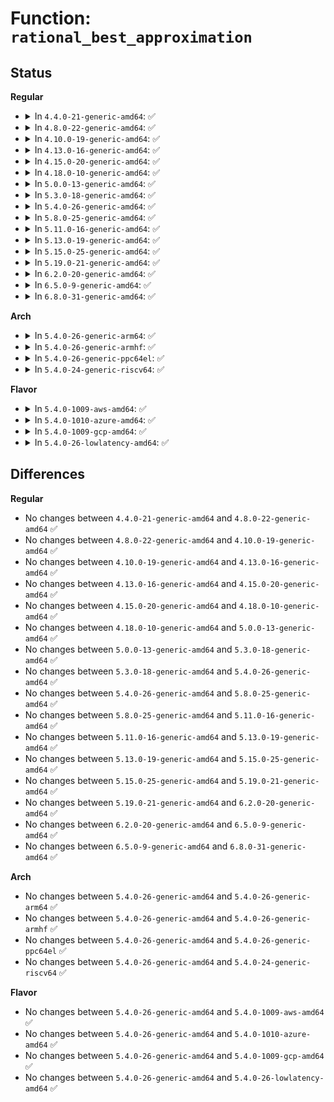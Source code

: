 # Function: <code>rational_best_approximation</code>

## Status
<b>Regular</b>
<ul>
<li>
<details>
<summary>In <code>4.4.0-21-generic-amd64</code>: ✅</summary>

```c
void rational_best_approximation(long unsigned int given_numerator, long unsigned int given_denominator, long unsigned int max_numerator, long unsigned int max_denominator, long unsigned int * best_numerator, long unsigned int * best_denominator)
```

```json
{
  "name": "rational_best_approximation",
  "collision_type": "Unique Global",
  "inline_type": "No",
  "funcs": [
    {
      "addr": 18446744071583066064,
      "name": "rational_best_approximation",
      "external": true,
      "loc": "lib/rational.c:30",
      "file": "lib/rational.c",
      "inline": "seen, unknown",
      "caller_inline": [],
      "caller_func": [
        "drivers/tty/serial/8250/8250_pci.c:byt_set_termios",
        "drivers/clk/clk-fractional-divider.c:clk_fd_set_rate",
        "drivers/clk/clk-fractional-divider.c:clk_fd_round_rate"
      ]
    }
  ],
  "symbols": [
    {
      "addr": 18446744071583066064,
      "name": "rational_best_approximation",
      "section": ".text",
      "bind": "STB_GLOBAL",
      "size": 134
    }
  ]
}
```
</details>
</li>
<li>
<details>
<summary>In <code>4.8.0-22-generic-amd64</code>: ✅</summary>

```c
void rational_best_approximation(long unsigned int given_numerator, long unsigned int given_denominator, long unsigned int max_numerator, long unsigned int max_denominator, long unsigned int * best_numerator, long unsigned int * best_denominator)
```

```json
{
  "name": "rational_best_approximation",
  "collision_type": "Unique Global",
  "inline_type": "No",
  "funcs": [
    {
      "addr": 18446744071583359920,
      "name": "rational_best_approximation",
      "external": true,
      "loc": "lib/rational.c:30",
      "file": "lib/rational.c",
      "inline": "seen, unknown",
      "caller_inline": [],
      "caller_func": [
        "drivers/tty/serial/8250/8250_pci.c:byt_set_termios",
        "drivers/clk/clk-fractional-divider.c:clk_fd_set_rate",
        "drivers/clk/clk-fractional-divider.c:clk_fd_round_rate"
      ]
    }
  ],
  "symbols": [
    {
      "addr": 18446744071583359920,
      "name": "rational_best_approximation",
      "section": ".text",
      "bind": "STB_GLOBAL",
      "size": 134
    }
  ]
}
```
</details>
</li>
<li>
<details>
<summary>In <code>4.10.0-19-generic-amd64</code>: ✅</summary>

```c
void rational_best_approximation(long unsigned int given_numerator, long unsigned int given_denominator, long unsigned int max_numerator, long unsigned int max_denominator, long unsigned int * best_numerator, long unsigned int * best_denominator)
```

```json
{
  "name": "rational_best_approximation",
  "collision_type": "Unique Global",
  "inline_type": "No",
  "funcs": [
    {
      "addr": 18446744071583485296,
      "name": "rational_best_approximation",
      "external": true,
      "loc": "lib/rational.c:30",
      "file": "lib/rational.c",
      "inline": "seen, unknown",
      "caller_inline": [],
      "caller_func": [
        "drivers/clk/clk-fractional-divider.c:clk_fd_set_rate",
        "drivers/clk/clk-fractional-divider.c:clk_fd_round_rate"
      ]
    }
  ],
  "symbols": [
    {
      "addr": 18446744071583485296,
      "name": "rational_best_approximation",
      "section": ".text",
      "bind": "STB_GLOBAL",
      "size": 134
    }
  ]
}
```
</details>
</li>
<li>
<details>
<summary>In <code>4.13.0-16-generic-amd64</code>: ✅</summary>

```c
void rational_best_approximation(long unsigned int given_numerator, long unsigned int given_denominator, long unsigned int max_numerator, long unsigned int max_denominator, long unsigned int * best_numerator, long unsigned int * best_denominator)
```

```json
{
  "name": "rational_best_approximation",
  "collision_type": "Unique Global",
  "inline_type": "No",
  "funcs": [
    {
      "addr": 18446744071583507520,
      "name": "rational_best_approximation",
      "external": true,
      "loc": "lib/rational.c:30",
      "file": "lib/rational.c",
      "inline": "seen, unknown",
      "caller_inline": [],
      "caller_func": [
        "drivers/clk/clk-fractional-divider.c:clk_fd_set_rate",
        "drivers/clk/clk-fractional-divider.c:clk_fd_round_rate"
      ]
    }
  ],
  "symbols": [
    {
      "addr": 18446744071583507520,
      "name": "rational_best_approximation",
      "section": ".text",
      "bind": "STB_GLOBAL",
      "size": 134
    }
  ]
}
```
</details>
</li>
<li>
<details>
<summary>In <code>4.15.0-20-generic-amd64</code>: ✅</summary>

```c
void rational_best_approximation(long unsigned int given_numerator, long unsigned int given_denominator, long unsigned int max_numerator, long unsigned int max_denominator, long unsigned int * best_numerator, long unsigned int * best_denominator)
```

```json
{
  "name": "rational_best_approximation",
  "collision_type": "Unique Global",
  "inline_type": "No",
  "funcs": [
    {
      "addr": 18446744071583689616,
      "name": "rational_best_approximation",
      "external": true,
      "loc": "lib/rational.c:31",
      "file": "lib/rational.c",
      "inline": "seen, unknown",
      "caller_inline": [],
      "caller_func": [
        "drivers/clk/clk-fractional-divider.c:clk_fd_set_rate",
        "drivers/clk/clk-fractional-divider.c:clk_fd_round_rate"
      ]
    }
  ],
  "symbols": [
    {
      "addr": 18446744071583689616,
      "name": "rational_best_approximation",
      "section": ".text",
      "bind": "STB_GLOBAL",
      "size": 134
    }
  ]
}
```
</details>
</li>
<li>
<details>
<summary>In <code>4.18.0-10-generic-amd64</code>: ✅</summary>

```c
void rational_best_approximation(long unsigned int given_numerator, long unsigned int given_denominator, long unsigned int max_numerator, long unsigned int max_denominator, long unsigned int * best_numerator, long unsigned int * best_denominator)
```

```json
{
  "name": "rational_best_approximation",
  "collision_type": "Unique Global",
  "inline_type": "No",
  "funcs": [
    {
      "addr": 18446744071583907296,
      "name": "rational_best_approximation",
      "external": true,
      "loc": "lib/rational.c:31",
      "file": "lib/rational.c",
      "inline": "seen, unknown",
      "caller_inline": [],
      "caller_func": [
        "drivers/clk/clk-fractional-divider.c:clk_fd_set_rate",
        "drivers/clk/clk-fractional-divider.c:clk_fd_round_rate"
      ]
    }
  ],
  "symbols": [
    {
      "addr": 18446744071583907296,
      "name": "rational_best_approximation",
      "section": ".text",
      "bind": "STB_GLOBAL",
      "size": 134
    }
  ]
}
```
</details>
</li>
<li>
<details>
<summary>In <code>5.0.0-13-generic-amd64</code>: ✅</summary>

```c
void rational_best_approximation(long unsigned int given_numerator, long unsigned int given_denominator, long unsigned int max_numerator, long unsigned int max_denominator, long unsigned int * best_numerator, long unsigned int * best_denominator)
```

```json
{
  "name": "rational_best_approximation",
  "collision_type": "Unique Global",
  "inline_type": "No",
  "funcs": [
    {
      "addr": 18446744071583991616,
      "name": "rational_best_approximation",
      "external": true,
      "loc": "lib/rational.c:31",
      "file": "lib/rational.c",
      "inline": "seen, unknown",
      "caller_inline": [],
      "caller_func": [
        "drivers/clk/clk-fractional-divider.c:clk_fd_set_rate",
        "drivers/clk/clk-fractional-divider.c:clk_fd_round_rate"
      ]
    }
  ],
  "symbols": [
    {
      "addr": 18446744071583991616,
      "name": "rational_best_approximation",
      "section": ".text",
      "bind": "STB_GLOBAL",
      "size": 134
    }
  ]
}
```
</details>
</li>
<li>
<details>
<summary>In <code>5.3.0-18-generic-amd64</code>: ✅</summary>

```c
void rational_best_approximation(long unsigned int given_numerator, long unsigned int given_denominator, long unsigned int max_numerator, long unsigned int max_denominator, long unsigned int * best_numerator, long unsigned int * best_denominator)
```

```json
{
  "name": "rational_best_approximation",
  "collision_type": "Unique Global",
  "inline_type": "No",
  "funcs": [
    {
      "addr": 18446744071584156000,
      "name": "rational_best_approximation",
      "external": true,
      "loc": "lib/math/rational.c:31",
      "file": "lib/math/rational.c",
      "inline": "seen, unknown",
      "caller_inline": [],
      "caller_func": [
        "drivers/clk/clk-fractional-divider.c:clk_fd_set_rate"
      ]
    }
  ],
  "symbols": [
    {
      "addr": 18446744071584156000,
      "name": "rational_best_approximation",
      "section": ".text",
      "bind": "STB_GLOBAL",
      "size": 143
    }
  ]
}
```
</details>
</li>
<li>
<details>
<summary>In <code>5.4.0-26-generic-amd64</code>: ✅</summary>

```c
void rational_best_approximation(long unsigned int given_numerator, long unsigned int given_denominator, long unsigned int max_numerator, long unsigned int max_denominator, long unsigned int * best_numerator, long unsigned int * best_denominator)
```

```json
{
  "name": "rational_best_approximation",
  "collision_type": "Unique Global",
  "inline_type": "No",
  "funcs": [
    {
      "addr": 18446744071584278624,
      "name": "rational_best_approximation",
      "external": true,
      "loc": "lib/math/rational.c:31",
      "file": "lib/math/rational.c",
      "inline": "seen, unknown",
      "caller_inline": [],
      "caller_func": [
        "drivers/clk/clk-fractional-divider.c:clk_fd_set_rate"
      ]
    }
  ],
  "symbols": [
    {
      "addr": 18446744071584278624,
      "name": "rational_best_approximation",
      "section": ".text",
      "bind": "STB_GLOBAL",
      "size": 143
    }
  ]
}
```
</details>
</li>
<li>
<details>
<summary>In <code>5.8.0-25-generic-amd64</code>: ✅</summary>

```c
void rational_best_approximation(long unsigned int given_numerator, long unsigned int given_denominator, long unsigned int max_numerator, long unsigned int max_denominator, long unsigned int * best_numerator, long unsigned int * best_denominator)
```

```json
{
  "name": "rational_best_approximation",
  "collision_type": "Unique Global",
  "inline_type": "No",
  "funcs": [
    {
      "addr": 18446744071584687920,
      "name": "rational_best_approximation",
      "external": true,
      "loc": "lib/math/rational.c:33",
      "file": "lib/math/rational.c",
      "inline": "seen, unknown",
      "caller_inline": [],
      "caller_func": [
        "drivers/clk/clk-fractional-divider.c:clk_fd_set_rate"
      ]
    }
  ],
  "symbols": [
    {
      "addr": 18446744071584687920,
      "name": "rational_best_approximation",
      "section": ".text",
      "bind": "STB_GLOBAL",
      "size": 194
    }
  ]
}
```
</details>
</li>
<li>
<details>
<summary>In <code>5.11.0-16-generic-amd64</code>: ✅</summary>

```c
void rational_best_approximation(long unsigned int given_numerator, long unsigned int given_denominator, long unsigned int max_numerator, long unsigned int max_denominator, long unsigned int * best_numerator, long unsigned int * best_denominator)
```

```json
{
  "name": "rational_best_approximation",
  "collision_type": "Unique Global",
  "inline_type": "No",
  "funcs": [
    {
      "addr": 18446744071584805568,
      "name": "rational_best_approximation",
      "external": true,
      "loc": "lib/math/rational.c:33",
      "file": "lib/math/rational.c",
      "inline": "seen, unknown",
      "caller_inline": [],
      "caller_func": [
        "drivers/clk/clk-fractional-divider.c:clk_fd_set_rate"
      ]
    }
  ],
  "symbols": [
    {
      "addr": 18446744071584805568,
      "name": "rational_best_approximation",
      "section": ".text",
      "bind": "STB_GLOBAL",
      "size": 199
    }
  ]
}
```
</details>
</li>
<li>
<details>
<summary>In <code>5.13.0-19-generic-amd64</code>: ✅</summary>

```c
void rational_best_approximation(long unsigned int given_numerator, long unsigned int given_denominator, long unsigned int max_numerator, long unsigned int max_denominator, long unsigned int * best_numerator, long unsigned int * best_denominator)
```

```json
{
  "name": "rational_best_approximation",
  "collision_type": "Unique Global",
  "inline_type": "No",
  "funcs": [
    {
      "addr": 18446744071584850032,
      "name": "rational_best_approximation",
      "external": true,
      "loc": "lib/math/rational.c:34",
      "file": "lib/math/rational.c",
      "inline": "seen, unknown",
      "caller_inline": [],
      "caller_func": [
        "drivers/clk/clk-fractional-divider.c:clk_fd_set_rate"
      ]
    }
  ],
  "symbols": [
    {
      "addr": 18446744071584850032,
      "name": "rational_best_approximation",
      "section": ".text",
      "bind": "STB_GLOBAL",
      "size": 264
    }
  ]
}
```
</details>
</li>
<li>
<details>
<summary>In <code>5.15.0-25-generic-amd64</code>: ✅</summary>

```c
void rational_best_approximation(long unsigned int given_numerator, long unsigned int given_denominator, long unsigned int max_numerator, long unsigned int max_denominator, long unsigned int * best_numerator, long unsigned int * best_denominator)
```

```json
{
  "name": "rational_best_approximation",
  "collision_type": "Unique Global",
  "inline_type": "No",
  "funcs": [
    {
      "addr": 18446744071585270272,
      "name": "rational_best_approximation",
      "external": true,
      "loc": "lib/math/rational.c:35",
      "file": "lib/math/rational.c",
      "inline": "seen, unknown",
      "caller_inline": [],
      "caller_func": [
        "drivers/clk/clk-fractional-divider.c:clk_fd_set_rate",
        "drivers/clk/clk-fractional-divider.c:clk_fractional_divider_general_approximation"
      ]
    }
  ],
  "symbols": [
    {
      "addr": 18446744071585270272,
      "name": "rational_best_approximation",
      "section": ".text",
      "bind": "STB_GLOBAL",
      "size": 264
    }
  ]
}
```
</details>
</li>
<li>
<details>
<summary>In <code>5.19.0-21-generic-amd64</code>: ✅</summary>

```c
void rational_best_approximation(long unsigned int given_numerator, long unsigned int given_denominator, long unsigned int max_numerator, long unsigned int max_denominator, long unsigned int * best_numerator, long unsigned int * best_denominator)
```

```json
{
  "name": "rational_best_approximation",
  "collision_type": "Unique Global",
  "inline_type": "No",
  "funcs": [
    {
      "addr": 18446744071586114544,
      "name": "rational_best_approximation",
      "external": true,
      "loc": "lib/math/rational.c:35",
      "file": "lib/math/rational.c",
      "inline": "seen, unknown",
      "caller_inline": [],
      "caller_func": [
        "drivers/clk/clk-fractional-divider.c:clk_fd_set_rate",
        "drivers/clk/clk-fractional-divider.c:clk_fractional_divider_general_approximation"
      ]
    }
  ],
  "symbols": [
    {
      "addr": 18446744071586114544,
      "name": "rational_best_approximation",
      "section": ".text",
      "bind": "STB_GLOBAL",
      "size": 274
    }
  ]
}
```
</details>
</li>
<li>
<details>
<summary>In <code>6.2.0-20-generic-amd64</code>: ✅</summary>

```c
void rational_best_approximation(long unsigned int given_numerator, long unsigned int given_denominator, long unsigned int max_numerator, long unsigned int max_denominator, long unsigned int * best_numerator, long unsigned int * best_denominator)
```

```json
{
  "name": "rational_best_approximation",
  "collision_type": "Unique Global",
  "inline_type": "No",
  "funcs": [
    {
      "addr": 18446744071587100704,
      "name": "rational_best_approximation",
      "external": true,
      "loc": "lib/math/rational.c:35",
      "file": "lib/math/rational.c",
      "inline": "seen, unknown",
      "caller_inline": [],
      "caller_func": [
        "drivers/clk/clk-fractional-divider.c:clk_fd_set_rate",
        "drivers/clk/clk-fractional-divider.c:clk_fractional_divider_general_approximation",
        "drivers/tty/serial/8250/8250_mid.c:mid8250_set_termios"
      ]
    }
  ],
  "symbols": [
    {
      "addr": 18446744071587100704,
      "name": "rational_best_approximation",
      "section": ".text",
      "bind": "STB_GLOBAL",
      "size": 274
    }
  ]
}
```
</details>
</li>
<li>
<details>
<summary>In <code>6.5.0-9-generic-amd64</code>: ✅</summary>

```c
void rational_best_approximation(long unsigned int given_numerator, long unsigned int given_denominator, long unsigned int max_numerator, long unsigned int max_denominator, long unsigned int * best_numerator, long unsigned int * best_denominator)
```

```json
{
  "name": "rational_best_approximation",
  "collision_type": "Unique Global",
  "inline_type": "No",
  "funcs": [
    {
      "addr": 18446744071587360672,
      "name": "rational_best_approximation",
      "external": true,
      "loc": "lib/math/rational.c:35",
      "file": "lib/math/rational.c",
      "inline": "seen, unknown",
      "caller_inline": [],
      "caller_func": [
        "drivers/clk/clk-fractional-divider.c:clk_fd_set_rate",
        "drivers/clk/clk-fractional-divider.c:clk_fractional_divider_general_approximation",
        "drivers/tty/serial/8250/8250_mid.c:mid8250_set_termios"
      ]
    }
  ],
  "symbols": [
    {
      "addr": 18446744071587360672,
      "name": "rational_best_approximation",
      "section": ".text",
      "bind": "STB_GLOBAL",
      "size": 274
    }
  ]
}
```
</details>
</li>
<li>
<details>
<summary>In <code>6.8.0-31-generic-amd64</code>: ✅</summary>

```c
void rational_best_approximation(long unsigned int given_numerator, long unsigned int given_denominator, long unsigned int max_numerator, long unsigned int max_denominator, long unsigned int * best_numerator, long unsigned int * best_denominator)
```

```json
{
  "name": "rational_best_approximation",
  "collision_type": "Unique Global",
  "inline_type": "No",
  "funcs": [
    {
      "addr": 18446744071587647264,
      "name": "rational_best_approximation",
      "external": true,
      "loc": "lib/math/rational.c:35",
      "file": "lib/math/rational.c",
      "inline": "seen, unknown",
      "caller_inline": [],
      "caller_func": [
        "drivers/clk/clk-fractional-divider.c:clk_fd_set_rate",
        "drivers/clk/clk-fractional-divider.c:clk_fractional_divider_general_approximation",
        "drivers/tty/serial/8250/8250_mid.c:mid8250_set_termios"
      ]
    }
  ],
  "symbols": [
    {
      "addr": 18446744071587647264,
      "name": "rational_best_approximation",
      "section": ".text",
      "bind": "STB_GLOBAL",
      "size": 274
    }
  ]
}
```
</details>
</li>
</ul>
<b>Arch</b>
<ul>
<li>
<details>
<summary>In <code>5.4.0-26-generic-arm64</code>: ✅</summary>

```c
void rational_best_approximation(long unsigned int given_numerator, long unsigned int given_denominator, long unsigned int max_numerator, long unsigned int max_denominator, long unsigned int * best_numerator, long unsigned int * best_denominator)
```

```json
{
  "name": "rational_best_approximation",
  "collision_type": "Unique Global",
  "inline_type": "No",
  "funcs": [
    {
      "addr": 18446603336496164360,
      "name": "rational_best_approximation",
      "external": true,
      "loc": "lib/math/rational.c:31",
      "file": "lib/math/rational.c",
      "inline": "seen, unknown",
      "caller_inline": [],
      "caller_func": [
        "drivers/clk/clk-fractional-divider.c:clk_fd_set_rate",
        "drivers/clk/rockchip/clk.c:rockchip_fractional_approximation",
        "drivers/tty/serial/imx.c:imx_uart_set_termios"
      ]
    }
  ],
  "symbols": [
    {
      "addr": 18446603336496164360,
      "name": "rational_best_approximation",
      "section": ".text",
      "bind": "STB_GLOBAL",
      "size": 140
    }
  ]
}
```
</details>
</li>
<li>
<details>
<summary>In <code>5.4.0-26-generic-armhf</code>: ✅</summary>

```c
void rational_best_approximation(long unsigned int given_numerator, long unsigned int given_denominator, long unsigned int max_numerator, long unsigned int max_denominator, long unsigned int * best_numerator, long unsigned int * best_denominator)
```

```json
{
  "name": "rational_best_approximation",
  "collision_type": "Unique Global",
  "inline_type": "No",
  "funcs": [
    {
      "addr": 3229487380,
      "name": "rational_best_approximation",
      "external": true,
      "loc": "lib/math/rational.c:31",
      "file": "lib/math/rational.c",
      "inline": "seen, unknown",
      "caller_inline": [],
      "caller_func": [
        "drivers/clk/clk-fractional-divider.c:clk_fd_set_rate",
        "drivers/clk/rockchip/clk.c:rockchip_fractional_approximation",
        "drivers/tty/serial/imx.c:imx_uart_set_termios"
      ]
    }
  ],
  "symbols": [
    {
      "addr": 3229487380,
      "name": "rational_best_approximation",
      "section": ".text",
      "bind": "STB_GLOBAL",
      "size": 176
    }
  ]
}
```
</details>
</li>
<li>
<details>
<summary>In <code>5.4.0-26-generic-ppc64el</code>: ✅</summary>

```c
void rational_best_approximation(long unsigned int given_numerator, long unsigned int given_denominator, long unsigned int max_numerator, long unsigned int max_denominator, long unsigned int * best_numerator, long unsigned int * best_denominator)
```

```json
{
  "name": "rational_best_approximation",
  "collision_type": "Unique Global",
  "inline_type": "No",
  "funcs": [
    {
      "addr": 13835058055290429216,
      "name": "rational_best_approximation",
      "external": true,
      "loc": "lib/math/rational.c:31",
      "file": "lib/math/rational.c",
      "inline": "seen, unknown",
      "caller_inline": [],
      "caller_func": []
    }
  ],
  "symbols": [
    {
      "addr": 13835058055290429216,
      "name": "rational_best_approximation",
      "section": ".text",
      "bind": "STB_GLOBAL",
      "size": 236
    }
  ]
}
```
</details>
</li>
<li>
<details>
<summary>In <code>5.4.0-24-generic-riscv64</code>: ✅</summary>

```c
void rational_best_approximation(long unsigned int given_numerator, long unsigned int given_denominator, long unsigned int max_numerator, long unsigned int max_denominator, long unsigned int * best_numerator, long unsigned int * best_denominator)
```

```json
{
  "name": "rational_best_approximation",
  "collision_type": "Unique Global",
  "inline_type": "No",
  "funcs": [
    {
      "addr": 18446743936275215292,
      "name": "rational_best_approximation",
      "external": true,
      "loc": "lib/math/rational.c:31",
      "file": "lib/math/rational.c",
      "inline": "seen, unknown",
      "caller_inline": [],
      "caller_func": [
        "drivers/clk/clk-fractional-divider.c:clk_fd_set_rate"
      ]
    }
  ],
  "symbols": [
    {
      "addr": 18446743936275215292,
      "name": "rational_best_approximation",
      "section": ".text",
      "bind": "STB_GLOBAL",
      "size": 108
    }
  ]
}
```
</details>
</li>
</ul>
<b>Flavor</b>
<ul>
<li>
<details>
<summary>In <code>5.4.0-1009-aws-amd64</code>: ✅</summary>

```c
void rational_best_approximation(long unsigned int given_numerator, long unsigned int given_denominator, long unsigned int max_numerator, long unsigned int max_denominator, long unsigned int * best_numerator, long unsigned int * best_denominator)
```

```json
{
  "name": "rational_best_approximation",
  "collision_type": "Unique Global",
  "inline_type": "No",
  "funcs": [
    {
      "addr": 18446744071584247360,
      "name": "rational_best_approximation",
      "external": true,
      "loc": "lib/math/rational.c:31",
      "file": "lib/math/rational.c",
      "inline": "seen, unknown",
      "caller_inline": [],
      "caller_func": [
        "drivers/clk/clk-fractional-divider.c:clk_fd_set_rate"
      ]
    }
  ],
  "symbols": [
    {
      "addr": 18446744071584247360,
      "name": "rational_best_approximation",
      "section": ".text",
      "bind": "STB_GLOBAL",
      "size": 143
    }
  ]
}
```
</details>
</li>
<li>
<details>
<summary>In <code>5.4.0-1010-azure-amd64</code>: ✅</summary>

```c
void rational_best_approximation(long unsigned int given_numerator, long unsigned int given_denominator, long unsigned int max_numerator, long unsigned int max_denominator, long unsigned int * best_numerator, long unsigned int * best_denominator)
```

```json
{
  "name": "rational_best_approximation",
  "collision_type": "Unique Global",
  "inline_type": "No",
  "funcs": [
    {
      "addr": 18446744071584182560,
      "name": "rational_best_approximation",
      "external": true,
      "loc": "lib/math/rational.c:31",
      "file": "lib/math/rational.c",
      "inline": "seen, unknown",
      "caller_inline": [],
      "caller_func": [
        "drivers/clk/clk-fractional-divider.c:clk_fd_set_rate"
      ]
    }
  ],
  "symbols": [
    {
      "addr": 18446744071584182560,
      "name": "rational_best_approximation",
      "section": ".text",
      "bind": "STB_GLOBAL",
      "size": 143
    }
  ]
}
```
</details>
</li>
<li>
<details>
<summary>In <code>5.4.0-1009-gcp-amd64</code>: ✅</summary>

```c
void rational_best_approximation(long unsigned int given_numerator, long unsigned int given_denominator, long unsigned int max_numerator, long unsigned int max_denominator, long unsigned int * best_numerator, long unsigned int * best_denominator)
```

```json
{
  "name": "rational_best_approximation",
  "collision_type": "Unique Global",
  "inline_type": "No",
  "funcs": [
    {
      "addr": 18446744071584231120,
      "name": "rational_best_approximation",
      "external": true,
      "loc": "lib/math/rational.c:31",
      "file": "lib/math/rational.c",
      "inline": "seen, unknown",
      "caller_inline": [],
      "caller_func": [
        "drivers/clk/clk-fractional-divider.c:clk_fd_set_rate"
      ]
    }
  ],
  "symbols": [
    {
      "addr": 18446744071584231120,
      "name": "rational_best_approximation",
      "section": ".text",
      "bind": "STB_GLOBAL",
      "size": 143
    }
  ]
}
```
</details>
</li>
<li>
<details>
<summary>In <code>5.4.0-26-lowlatency-amd64</code>: ✅</summary>

```c
void rational_best_approximation(long unsigned int given_numerator, long unsigned int given_denominator, long unsigned int max_numerator, long unsigned int max_denominator, long unsigned int * best_numerator, long unsigned int * best_denominator)
```

```json
{
  "name": "rational_best_approximation",
  "collision_type": "Unique Global",
  "inline_type": "No",
  "funcs": [
    {
      "addr": 18446744071584335952,
      "name": "rational_best_approximation",
      "external": true,
      "loc": "lib/math/rational.c:31",
      "file": "lib/math/rational.c",
      "inline": "seen, unknown",
      "caller_inline": [],
      "caller_func": [
        "drivers/clk/clk-fractional-divider.c:clk_fd_set_rate"
      ]
    }
  ],
  "symbols": [
    {
      "addr": 18446744071584335952,
      "name": "rational_best_approximation",
      "section": ".text",
      "bind": "STB_GLOBAL",
      "size": 143
    }
  ]
}
```
</details>
</li>
</ul>

## Differences
<b>Regular</b>
<ul>
<li>
No changes between <code>4.4.0-21-generic-amd64</code> and <code>4.8.0-22-generic-amd64</code> ✅
</li>
<li>
No changes between <code>4.8.0-22-generic-amd64</code> and <code>4.10.0-19-generic-amd64</code> ✅
</li>
<li>
No changes between <code>4.10.0-19-generic-amd64</code> and <code>4.13.0-16-generic-amd64</code> ✅
</li>
<li>
No changes between <code>4.13.0-16-generic-amd64</code> and <code>4.15.0-20-generic-amd64</code> ✅
</li>
<li>
No changes between <code>4.15.0-20-generic-amd64</code> and <code>4.18.0-10-generic-amd64</code> ✅
</li>
<li>
No changes between <code>4.18.0-10-generic-amd64</code> and <code>5.0.0-13-generic-amd64</code> ✅
</li>
<li>
No changes between <code>5.0.0-13-generic-amd64</code> and <code>5.3.0-18-generic-amd64</code> ✅
</li>
<li>
No changes between <code>5.3.0-18-generic-amd64</code> and <code>5.4.0-26-generic-amd64</code> ✅
</li>
<li>
No changes between <code>5.4.0-26-generic-amd64</code> and <code>5.8.0-25-generic-amd64</code> ✅
</li>
<li>
No changes between <code>5.8.0-25-generic-amd64</code> and <code>5.11.0-16-generic-amd64</code> ✅
</li>
<li>
No changes between <code>5.11.0-16-generic-amd64</code> and <code>5.13.0-19-generic-amd64</code> ✅
</li>
<li>
No changes between <code>5.13.0-19-generic-amd64</code> and <code>5.15.0-25-generic-amd64</code> ✅
</li>
<li>
No changes between <code>5.15.0-25-generic-amd64</code> and <code>5.19.0-21-generic-amd64</code> ✅
</li>
<li>
No changes between <code>5.19.0-21-generic-amd64</code> and <code>6.2.0-20-generic-amd64</code> ✅
</li>
<li>
No changes between <code>6.2.0-20-generic-amd64</code> and <code>6.5.0-9-generic-amd64</code> ✅
</li>
<li>
No changes between <code>6.5.0-9-generic-amd64</code> and <code>6.8.0-31-generic-amd64</code> ✅
</li>
</ul>
<b>Arch</b>
<ul>
<li>
No changes between <code>5.4.0-26-generic-amd64</code> and <code>5.4.0-26-generic-arm64</code> ✅
</li>
<li>
No changes between <code>5.4.0-26-generic-amd64</code> and <code>5.4.0-26-generic-armhf</code> ✅
</li>
<li>
No changes between <code>5.4.0-26-generic-amd64</code> and <code>5.4.0-26-generic-ppc64el</code> ✅
</li>
<li>
No changes between <code>5.4.0-26-generic-amd64</code> and <code>5.4.0-24-generic-riscv64</code> ✅
</li>
</ul>
<b>Flavor</b>
<ul>
<li>
No changes between <code>5.4.0-26-generic-amd64</code> and <code>5.4.0-1009-aws-amd64</code> ✅
</li>
<li>
No changes between <code>5.4.0-26-generic-amd64</code> and <code>5.4.0-1010-azure-amd64</code> ✅
</li>
<li>
No changes between <code>5.4.0-26-generic-amd64</code> and <code>5.4.0-1009-gcp-amd64</code> ✅
</li>
<li>
No changes between <code>5.4.0-26-generic-amd64</code> and <code>5.4.0-26-lowlatency-amd64</code> ✅
</li>
</ul>
